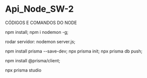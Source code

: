 # Api_Node_SW-2

CÓDIGOS E COMANDOS DO NODE

npm install;
npm i nodemon -g;

rodar servidor: nodemon server.js;

npm install prisma --save-dev;
npx prisma init;
npx prisma db push;

npm install @prisma/client;

npx prisma studio
